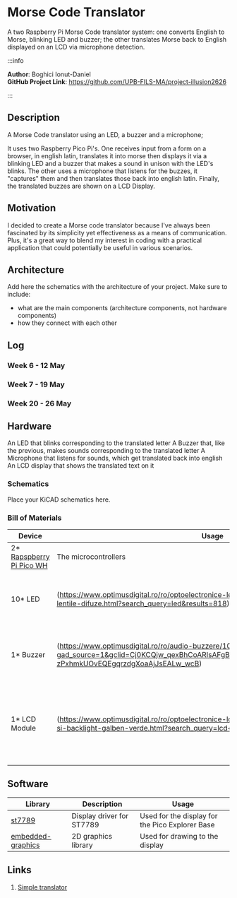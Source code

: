 # Morse Code Translator
    
A two Raspberry Pi Morse Code translator system: one converts English to Morse, blinking LED and buzzer; the other translates Morse back to English displayed on an LCD via microphone detection.

:::info 

**Author**: Boghici Ionut-Daniel \
**GitHub Project Link**: https://github.com/UPB-FILS-MA/project-illusion2626

:::

## Description

A Morse Code translator using an LED, a buzzer and a microphone;

It uses two Raspberry Pico Pi's. One receives input from a form on a browser, in english latin, translates it into morse then displays it via a blinking LED and a buzzer that makes a sound in unison with the LED's blinks. The other uses a microphone that listens for the buzzes, it "captures" them and then translates those back into english latin. Finally, the translated buzzes are shown on a LCD Display.

## Motivation

I decided to create a Morse code translator because I've always been fascinated by its simplicity yet effectiveness as a means of communication. Plus, it's a great way to blend my interest in coding with a practical application that could potentially be useful in various scenarios.

## Architecture 

Add here the schematics with the architecture of your project. Make sure to include:
 - what are the main components (architecture components, not hardware components)
 - how they connect with each other

## Log

<!-- write every week your progress here -->

### Week 6 - 12 May

### Week 7 - 19 May

### Week 20 - 26 May

## Hardware

An LED that blinks corresponding to the translated letter
A Buzzer that, like the previous, makes sounds corresponding to the translated letter
A Microphone that listens for sounds, which get translated back into english
An LCD display that shows the translated text on it  

### Schematics

Place your KiCAD schematics here.

### Bill of Materials

<!-- Fill out this table with all the hardware components that you might need.

The format is 
```
| [Device](link://to/device) | This is used ... | [price](link://to/store) |

```

-->

| Device | Usage | Price |
|--------|--------|-------|
| 2* [Rapspberry Pi Pico WH](https://www.raspberrypi.com/documentation/microcontrollers/raspberry-pi-pico.html) | The microcontrollers | [39 * 2 = 78 RON](https://www.optimusdigital.ro/ro/placi-raspberry-pi/12395-raspberry-pi-pico-wh.html?search_query=raspberry+pi+pico+wh&results=24) |
| 10* LED | (https://www.optimusdigital.ro/ro/optoelectronice-led-uri/696-led-rou-de-3-mm-cu-lentile-difuze.html?search_query=led&results=818) | Used to display the Morse-translated words | [0.39 RON]
| 1* Buzzer | (https://www.optimusdigital.ro/ro/audio-buzzere/10-modul-cu-buzzer-activ.html?gad_source=1&gclid=Cj0KCQjw_qexBhCoARIsAFgBletwqrU5imri4tTqjWDFAvdBdadg_4NQYl-zPxhmkUOvEQEgqrzdgXoaAjJsEALw_wcB) | Used to display the Morse-translated words | 
| 1* LCD Module | (https://www.optimusdigital.ro/ro/optoelectronice-lcd-uri/62-lcd-1602-cu-interfata-i2c-si-backlight-galben-verde.html?search_query=lcd+i2c&results=18) | Used to display the words that were translated from Morse back to english | [15 RON]
 


## Software

| Library | Description | Usage |
|---------|-------------|-------|
| [st7789](https://github.com/almindor/st7789) | Display driver for ST7789 | Used for the display for the Pico Explorer Base |
| [embedded-graphics](https://github.com/embedded-graphics/embedded-graphics) | 2D graphics library | Used for drawing to the display |

## Links

<!-- Add a few links that inspired you and that you think you will use for your project -->

1. [Simple translator](http://warmcat.uk/?p=400)

